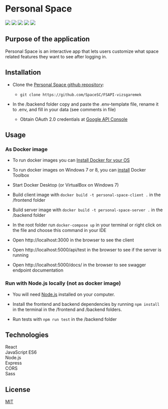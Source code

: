 # Personal Space

![](https://img.shields.io/badge/React-17.0.2-blue)
![](https://img.shields.io/badge/JavaScript-ES6-yellow)
![](https://img.shields.io/badge/Node.js-v13.14.0-darkgreen)
![](https://img.shields.io/badge/Express-4.17.1-lightgrey)
![](https://img.shields.io/badge/Sass-1.32.8-pink)

## Purpose of the application

Personal Space is an interactive app that lets users customize what space related features they want to see after logging in.

## Installation


- Clone the [Personal Space github repository](https://github.com/SpaceSC/FSAPI-vizsgaremek):
  - `git clone https://github.com/SpaceSC/FSAPI-vizsgaremek`

- In the /backend folder copy and paste the .env-template file, rename it to .env, and fill in your data (see comments in file)
   - Obtain OAuth 2.0 credentials at [Google API Console](https://console.cloud.google.com)


## Usage

### As Docker image

- To run docker images you can [Install Docker for your OS](https://docs.docker.com/get-docker/)

- To run docker images on Windows 7 or 8, you can [install](https://devconnected.com/how-to-install-docker-on-windows-7-8-10-home-and-pro/) Docker Toolbox

- Start Docker Desktop (or VirtualBox on Windows 7)

- Build client image with `docker build -t personal-space-client .` in the /frontend folder

- Build server image with `docker build -t personal-space-server .` in the /backend folder 

- In the root folder run `docker-compose up` in your terminal or right click on the file and choose this command in your IDE

- Open http://localhost:3000 in the browser to see the client

- Open http://localhost:5000/api/test in the browser to see if the server is running

- Open http://localhost:5000/docs/ in the browser to see swagger endpoint documentation

### Run with Node.js locally (not as docker image)

- You will need [Node.js](https://nodejs.org/en/) installed on your computer.
- Install the frontend and backend dependencies by running `npm install` in the terminal in the /frontend and /backend folders.

- Run tests with `npm run test` in the /backend folder

## Technologies

React  
JavaScript ES6  
Node.js  
Express  
CORS  
Sass  

## License
[MIT](https://choosealicense.com/licenses/mit/)